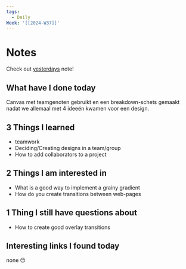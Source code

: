```yaml
---
tags:
  - Daily
Week: '[[2024-W37]]'
---
```

# Notes
Check out [yesterdays](2024-09-08) note!
## What have I done today
Canvas met teamgenoten gebruikt en een breakdown-schets gemaakt nadat we allemaal met 4 ideeën kwamen voor een design.
## 3 Things I learned
- teamwork
- Deciding/Creating designs in a team/group
- How to add collaborators to a project

## 2 Things I am interested in
- What is a good way to implement a grainy gradient
- How do you create transitions between web-pages

## 1 Thing I still have questions about
- How to create good overlay transitions

## Interesting links I found today
none 😔